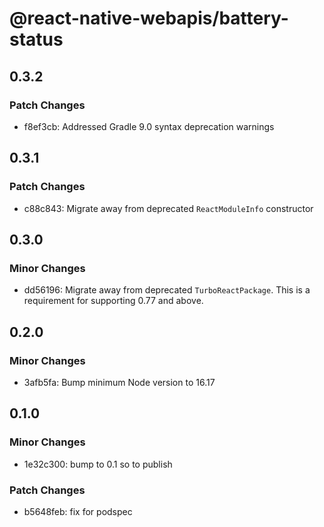 # @react-native-webapis/battery-status

## 0.3.2

### Patch Changes

- f8ef3cb: Addressed Gradle 9.0 syntax deprecation warnings

## 0.3.1

### Patch Changes

- c88c843: Migrate away from deprecated `ReactModuleInfo` constructor

## 0.3.0

### Minor Changes

- dd56196: Migrate away from deprecated `TurboReactPackage`. This is a
  requirement for supporting 0.77 and above.

## 0.2.0

### Minor Changes

- 3afb5fa: Bump minimum Node version to 16.17

## 0.1.0

### Minor Changes

- 1e32c300: bump to 0.1 so to publish

### Patch Changes

- b5648feb: fix for podspec

